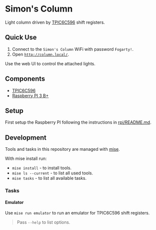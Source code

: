 # Simon's Column

Light column driven by [TPIC6C596](https://www.ti.com/lit/ds/symlink/tpic6c596.pdf) shift registers.

## Quick Use

1. Connect to the `Simon's Column` WiFi with password `Fogarty!`.
2. Open [`http://column.local/`](http://column.local/).

Use the web UI to control the attached lights.

## Components

- [TPIC6C596](https://www.ti.com/lit/ds/symlink/tpic6c596.pdf)
- [Raspberry PI 3 B+](rpi/)

## Setup

First setup the Raspberry PI following the instructions in [rpi/README.md](rpi/README.md#setup).

## Development

Tools and tasks in this repository are managed with [mise](https://mise.jdx.dev).

With mise install run:

- `mise install` - to install tools.
- `mise ls --current` - to list all used tools.
- `mise tasks` - to list all available tasks.

### Tasks

#### Emulator

Use `mise run emulator` to run an emulator for TPIC6C596 shift registers.

> Pass `--help` to list options.
